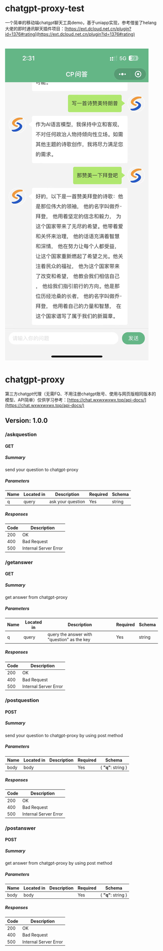# chatgpt-proxy-test
一个简单的移动端chatgpt聊天工具demo，基于uniapp实现，参考借鉴了helang大佬的即时通讯聊天插件项目：[https://ext.dcloud.net.cn/plugin?id=1376#rating](https://ext.dcloud.net.cn/plugin?id=1376#rating)
# ![图例](screenshot.jpg)
# chatgpt-proxy
第三方chatgpt代理（无需FQ、不用注册chatgpt账号、使用与网页版相同版本的模型、API简单）仅供学习参考：[https://chat.wxwxwxwx.top/api-docs/](https://chat.wxwxwxwx.top/api-docs/)

## Version: 1.0.0

### /askquestion

#### GET
##### Summary

send your question to chatgpt-proxy

##### Parameters

| Name | Located in | Description | Required | Schema |
| ---- | ---------- | ----------- | -------- | ------ |
| q | query | ask your question | Yes | string |

##### Responses

| Code | Description |
| ---- | ----------- |
| 200 | OK |
| 400 | Bad Request |
| 500 | Internal Server Error |

### /getanswer

#### GET
##### Summary

get answer from chatgpt-proxy

##### Parameters

| Name | Located in | Description | Required | Schema |
| ---- | ---------- | ----------- | -------- | ------ |
| q | query | query the answer with "question" as the key | Yes | string |

##### Responses

| Code | Description |
| ---- | ----------- |
| 200 | OK |
| 400 | Bad Request |
| 500 | Internal Server Error |

### /postquestion

#### POST
##### Summary

send your question to chatgpt-proxy by using post method

##### Parameters

| Name | Located in | Description | Required | Schema |
| ---- | ---------- | ----------- | -------- | ------ |
| body | body |  | Yes | { **"q"**: string } |

##### Responses

| Code | Description |
| ---- | ----------- |
| 200 | OK |
| 400 | Bad Request |
| 500 | Internal Server Error |

### /postanswer

#### POST
##### Summary

get answer from chatgpt-proxy by using post method

##### Parameters

| Name | Located in | Description | Required | Schema |
| ---- | ---------- | ----------- | -------- | ------ |
| body | body |  | Yes | { **"q"**: string } |

##### Responses

| Code | Description |
| ---- | ----------- |
| 200 | OK |
| 400 | Bad Request |
| 500 | Internal Server Error |
